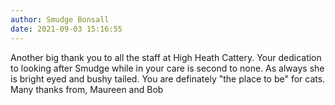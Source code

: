 ```yaml
---
author: Smudge Bonsall
date: 2021-09-03 15:16:55
---
```

Another big thank you to all the staff at High Heath Cattery.
Your dedication to looking after Smudge while in your care is second to none. As always she is bright eyed and bushy tailed. You are definately "the place to be" for cats.
Many thanks from,
Maureen and Bob

